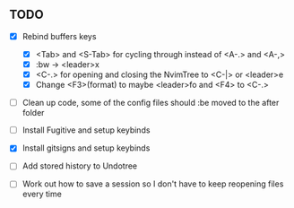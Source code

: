 ## TODO
- [x] Rebind buffers keys
    - [x] \<Tab\> and \<S-Tab\> for cycling through instead of \<A-.\> and \<A-,\>
    - [x] :bw -> \<leader\>x
    - [x] \<C-.\> for opening and closing the NvimTree to \<C-|\> or \<leader\>e
    - [x] Change \<F3\>(format) to maybe \<leader\>fo and \<F4\> to \<C-.\> 

- [ ] Clean up code, some of the config files should :be moved to the after folder

- [ ] Install Fugitive and setup keybinds

- [x] Install gitsigns and setup keybinds

- [ ] Add stored history to Undotree

- [ ] Work out how to save a session so I don't have to keep reopening files every time
